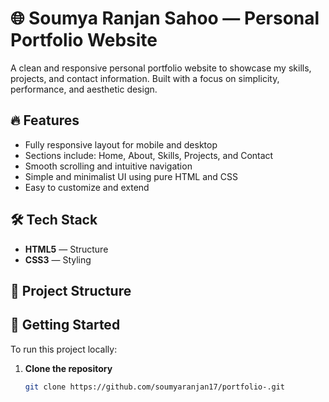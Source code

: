 # 🌐 Soumya Ranjan Sahoo — Personal Portfolio Website

A clean and responsive personal portfolio website to showcase my skills, projects, and contact information. Built with a focus on simplicity, performance, and aesthetic design.

## 🔥 Features

- Fully responsive layout for mobile and desktop
- Sections include: Home, About, Skills, Projects, and Contact
- Smooth scrolling and intuitive navigation
- Simple and minimalist UI using pure HTML and CSS
- Easy to customize and extend

## 🛠️ Tech Stack

- **HTML5** — Structure
- **CSS3** — Styling

## 📂 Project Structure


## 🚀 Getting Started

To run this project locally:

1. **Clone the repository**  
   ```bash
   git clone https://github.com/soumyaranjan17/portfolio-.git
